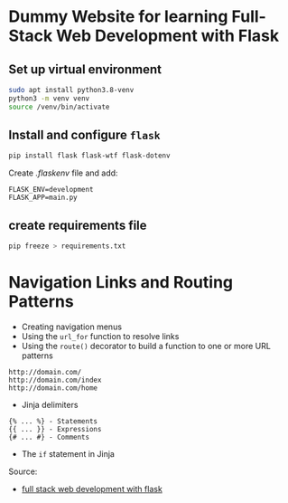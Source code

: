 # Dummy Website for learning Full-Stack Web Development with Flask

## Set up virtual environment
```Bash
sudo apt install python3.8-venv
python3 -m venv venv
source /venv/bin/activate
```
## Install and configure `flask`
```Bash
pip install flask flask-wtf flask-dotenv
```

Create _.flaskenv_ file and add:

  ```
  FLASK_ENV=development
  FLASK_APP=main.py
  ```

## create requirements file
```Bash
pip freeze > requirements.txt
```


# Navigation Links and Routing Patterns
- Creating navigation menus
- Using the `url_for` function to resolve links
- Using the `route()` decorator to build a function to one or more URL patterns
```
http://domain.com/
http://domain.com/index
http://domain.com/home
```

- Jinja delimiters
```
{% ... %} - Statements
{{ ... }} - Expressions
{# ... #} - Comments
```
- The `if` statement in Jinja


Source:
- [full stack web development with flask](linkedin.com/learning/full-stack-web-development-with-flask/)
